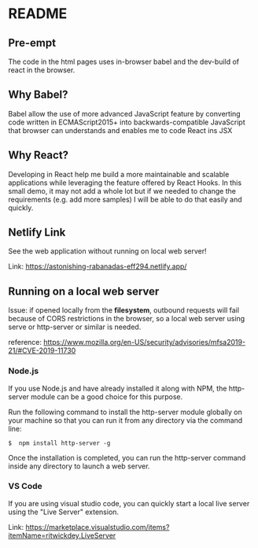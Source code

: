 # README

## Pre-empt

The code in the html pages uses in-browser babel and the dev-build of react in the browser.

## Why Babel?

Babel allow the use of more advanced JavaScript feature by converting code written in 
ECMAScript2015+ into backwards-compatible JavaScript that browser can understands and
enables me to code React ins JSX

## Why React?

Developing in React help me build a more maintainable and scalable applications while leveraging the feature offered by React Hooks. In this small demo, it may not add a whole lot but if we needed to change the requirements (e.g. add more samples) I will be able to do that easily and quickly.

## Netlify Link

See the web application without running on local web server!

Link: https://astonishing-rabanadas-eff294.netlify.app/

## Running on a local web server

Issue: if opened locally from the **filesystem**, outbound requests will fail because of CORS restrictions in the browser, so a local web server using serve or http-server or similar is needed.

reference: https://www.mozilla.org/en-US/security/advisories/mfsa2019-21/#CVE-2019-11730

### Node.js

If you use Node.js and have already installed it along with NPM, the http-server module can be a good choice for this purpose.

Run the following command to install the http-server module globally on your machine so that you can run it from any directory via the command line:

```
$  npm install http-server -g
```

Once the installation is completed, you can run the http-server command inside any directory to launch a web server.

### VS Code

If you are using visual studio code, you can quickly start a local live server using the "Live Server" extension.

Link: https://marketplace.visualstudio.com/items?itemName=ritwickdey.LiveServer